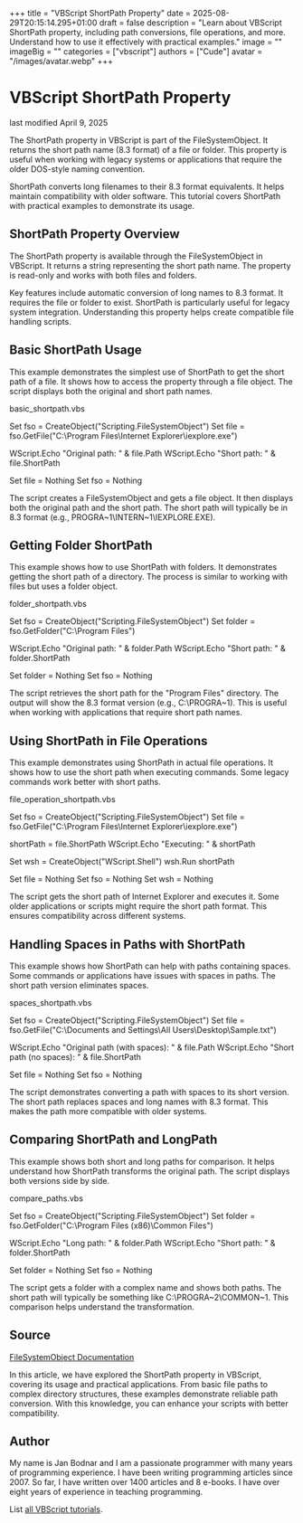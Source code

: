 +++
title = "VBScript ShortPath Property"
date = 2025-08-29T20:15:14.295+01:00
draft = false
description = "Learn about VBScript ShortPath property, including path conversions, file operations, and more. Understand how to use it effectively with practical examples."
image = ""
imageBig = ""
categories = ["vbscript"]
authors = ["Cude"]
avatar = "/images/avatar.webp"
+++

# VBScript ShortPath Property

last modified April 9, 2025

The ShortPath property in VBScript is part of the
FileSystemObject. It returns the short path name (8.3 format) of a
file or folder. This property is useful when working with legacy systems or
applications that require the older DOS-style naming convention.

ShortPath converts long filenames to their 8.3 format equivalents.
It helps maintain compatibility with older software. This tutorial covers
ShortPath with practical examples to demonstrate its usage.

## ShortPath Property Overview

The ShortPath property is available through the
FileSystemObject in VBScript. It returns a string representing the
short path name. The property is read-only and works with both files and
folders.

Key features include automatic conversion of long names to 8.3 format. It
requires the file or folder to exist. ShortPath is particularly
useful for legacy system integration. Understanding this property helps create
compatible file handling scripts.

## Basic ShortPath Usage

This example demonstrates the simplest use of ShortPath to get the
short path of a file. It shows how to access the property through a file object.
The script displays both the original and short path names.

basic_shortpath.vbs
  

Set fso = CreateObject("Scripting.FileSystemObject")
Set file = fso.GetFile("C:\Program Files\Internet Explorer\iexplore.exe")

WScript.Echo "Original path: " &amp; file.Path
WScript.Echo "Short path: " &amp; file.ShortPath

Set file = Nothing
Set fso = Nothing

The script creates a FileSystemObject and gets a file object. It
then displays both the original path and the short path. The short path will
typically be in 8.3 format (e.g., PROGRA~1\INTERN~1\IEXPLORE.EXE).

## Getting Folder ShortPath

This example shows how to use ShortPath with folders. It
demonstrates getting the short path of a directory. The process is similar to
working with files but uses a folder object.

folder_shortpath.vbs
  

Set fso = CreateObject("Scripting.FileSystemObject")
Set folder = fso.GetFolder("C:\Program Files")

WScript.Echo "Original path: " &amp; folder.Path
WScript.Echo "Short path: " &amp; folder.ShortPath

Set folder = Nothing
Set fso = Nothing

The script retrieves the short path for the "Program Files" directory. The output
will show the 8.3 format version (e.g., C:\PROGRA~1). This is useful when
working with applications that require short path names.

## Using ShortPath in File Operations

This example demonstrates using ShortPath in actual file
operations. It shows how to use the short path when executing commands. Some
legacy commands work better with short paths.

file_operation_shortpath.vbs
  

Set fso = CreateObject("Scripting.FileSystemObject")
Set file = fso.GetFile("C:\Program Files\Internet Explorer\iexplore.exe")

shortPath = file.ShortPath
WScript.Echo "Executing: " &amp; shortPath

Set wsh = CreateObject("WScript.Shell")
wsh.Run shortPath

Set file = Nothing
Set fso = Nothing
Set wsh = Nothing

The script gets the short path of Internet Explorer and executes it. Some older
applications or scripts might require the short path format. This ensures
compatibility across different systems.

## Handling Spaces in Paths with ShortPath

This example shows how ShortPath can help with paths containing
spaces. Some commands or applications have issues with spaces in paths. The
short path version eliminates spaces.

spaces_shortpath.vbs
  

Set fso = CreateObject("Scripting.FileSystemObject")
Set file = fso.GetFile("C:\Documents and Settings\All Users\Desktop\Sample.txt")

WScript.Echo "Original path (with spaces): " &amp; file.Path
WScript.Echo "Short path (no spaces): " &amp; file.ShortPath

Set file = Nothing
Set fso = Nothing

The script demonstrates converting a path with spaces to its short version. The
short path replaces spaces and long names with 8.3 format. This makes the path
more compatible with older systems.

## Comparing ShortPath and LongPath

This example shows both short and long paths for comparison. It helps
understand how ShortPath transforms the original path. The script
displays both versions side by side.

compare_paths.vbs
  

Set fso = CreateObject("Scripting.FileSystemObject")
Set folder = fso.GetFolder("C:\Program Files (x86)\Common Files")

WScript.Echo "Long path: " &amp; folder.Path
WScript.Echo "Short path: " &amp; folder.ShortPath

Set folder = Nothing
Set fso = Nothing

The script gets a folder with a complex name and shows both paths. The short
path will typically be something like C:\PROGRA~2\COMMON~1. This comparison
helps understand the transformation.

## Source

[FileSystemObject Documentation](https://learn.microsoft.com/en-us/previous-versions/windows/internet-explorer/ie-developer/scripting-articles/6kxy1a51(v=vs.84))

In this article, we have explored the ShortPath property in
VBScript, covering its usage and practical applications. From basic file paths
to complex directory structures, these examples demonstrate reliable path
conversion. With this knowledge, you can enhance your scripts with better
compatibility.

## Author

My name is Jan Bodnar and I am a passionate programmer with many years of
programming experience. I have been writing programming articles since 2007. So
far, I have written over 1400 articles and 8 e-books. I have over eight years of
experience in teaching programming.

List [all VBScript tutorials](/vbscript/).